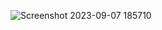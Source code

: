 ![Screenshot 2023-09-07 185710](https://github.com/user-attachments/assets/93c92b76-910d-4924-a29f-d158ed4df1a6)
